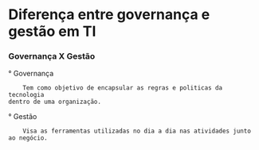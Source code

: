 # Diferença entre governança e gestão em TI
### Governança X Gestão
° Governança
````
    Tem como objetivo de encapsular as regras e politicas da tecnologia 
dentro de uma organização.

````
° Gestão
````
    Visa as ferramentas utilizadas no dia a dia nas atividades junto ao negócio.
````